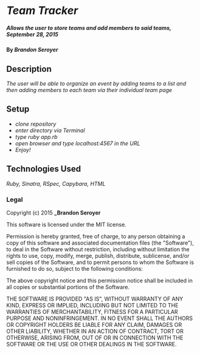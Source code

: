 # _Team Tracker_

##### _Allows the user to store teams and add members to said teams, September 28, 2015_

#### By _**Brandon Seroyer**_

## Description

_The user will be able to organize an event by adding teams to a list and then adding members to each team via their individual team page_

## Setup

* _clone repository_
* _enter directory via Terminal_
* _type ruby app.rb_
* _open browser and type localhost:4567 in the URL_
* _Enjoy!_

## Technologies Used

_Ruby, Sinatra, RSpec, Capybara, HTML_

### Legal

Copyright (c) 2015 **_Brandon Seroyer**

This software is licensed under the MIT license.

Permission is hereby granted, free of charge, to any person obtaining a copy
of this software and associated documentation files (the "Software"), to deal
in the Software without restriction, including without limitation the rights
to use, copy, modify, merge, publish, distribute, sublicense, and/or sell
copies of the Software, and to permit persons to whom the Software is
furnished to do so, subject to the following conditions:

The above copyright notice and this permission notice shall be included in
all copies or substantial portions of the Software.

THE SOFTWARE IS PROVIDED "AS IS", WITHOUT WARRANTY OF ANY KIND, EXPRESS OR
IMPLIED, INCLUDING BUT NOT LIMITED TO THE WARRANTIES OF MERCHANTABILITY,
FITNESS FOR A PARTICULAR PURPOSE AND NONINFRINGEMENT. IN NO EVENT SHALL THE
AUTHORS OR COPYRIGHT HOLDERS BE LIABLE FOR ANY CLAIM, DAMAGES OR OTHER
LIABILITY, WHETHER IN AN ACTION OF CONTRACT, TORT OR OTHERWISE, ARISING FROM,
OUT OF OR IN CONNECTION WITH THE SOFTWARE OR THE USE OR OTHER DEALINGS IN
THE SOFTWARE.
